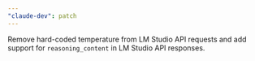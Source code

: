 ```yaml
---
"claude-dev": patch
---
```


Remove hard-coded temperature from LM Studio API requests and add support for `reasoning_content` in LM Studio API responses.
